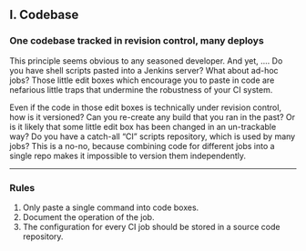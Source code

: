 ## I. Codebase

### One codebase tracked in revision control, many deploys

This principle seems obvious to any seasoned developer. And yet, .... Do you have shell scripts pasted into a 
Jenkins server? What about ad-hoc jobs? Those little edit boxes which encourage you to paste in code are nefarious 
little traps that undermine the robustness of your CI system. 

Even if the code in those edit boxes is technically under revision control, how is it versioned? 
Can you re-create any build that you ran in the past? Or is it likely that some little edit box has been 
changed in an un-trackable way? Do you have a catch-all “CI” scripts repository, which is used by many jobs? 
This is a no-no, because combining code for different jobs into a single repo makes it impossible to version 
them independently.

---

### Rules

1. Only paste a single command into code boxes. 
2. Document the operation of the job.
3. The configuration for every CI job should be stored in a source code repository.
